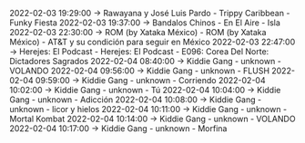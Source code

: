 2022-02-03 19:29:00 -> Rawayana y José Luis Pardo - Trippy Caribbean - Funky Fiesta
2022-02-03 19:37:00 -> Bandalos Chinos - En El Aire - Isla
2022-02-03 22:30:00 -> ROM (by Xataka México) - ROM (by Xataka México) - AT&T y su condición para seguir en México
2022-02-03 22:47:00 -> Herejes: El Podcast - Herejes: El Podcast - E096: Corea Del Norte: Dictadores Sagrados
2022-02-04 08:40:00 -> Kiddie Gang - unknown - VOLANDO
2022-02-04 09:56:00 -> Kiddie Gang - unknown - FLUSH
2022-02-04 09:59:00 -> Kiddie Gang - unknown - Corriendo
2022-02-04 10:02:00 -> Kiddie Gang - unknown - Tú
2022-02-04 10:04:00 -> Kiddie Gang - unknown - Adicción
2022-02-04 10:08:00 -> Kiddie Gang - unknown - licor y hielos
2022-02-04 10:11:00 -> Kiddie Gang - unknown - Mortal Kombat
2022-02-04 10:14:00 -> Kiddie Gang - unknown - VOLANDO
2022-02-04 10:17:00 -> Kiddie Gang - unknown - Morfina
